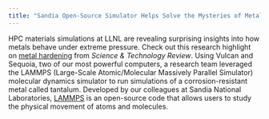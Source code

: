 ```yaml
---
title: "Sandia Open-Source Simulator Helps Solve the Mysteries of Metal Hardening"
---
```


HPC materials simulations at LLNL are revealing surprising insights into how metals behave under extreme pressure. Check out this research highlight on [metal hardening](https://str.llnl.gov/2018-09/bulatov) from _Science & Technology Review_. Using Vulcan and Sequoia, two of our most powerful computers, a research team leveraged the LAMMPS (Large-Scale Atomic/Molecular Massively Parallel Simulator) molecular dynamics simulator to run simulations of a corrosion-resistant metal called tantalum. Developed by our colleagues at Sandia National Laboratories, [LAMMPS](https://github.com/lammps/lammps) is an open-source code that allows users to study the physical movement of atoms and molecules.
